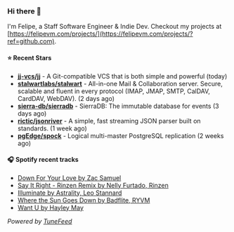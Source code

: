 ### Hi there 👋

I'm Felipe, a Staff Software Engineer & Indie Dev. Checkout my projects at [https://felipevm.com/projects/](https://felipevm.com/projects/?ref=github.com).

#### ⭐ Recent Stars
- **[jj-vcs/jj](https://github.com/jj-vcs/jj)** - A Git-compatible VCS that is both simple and powerful (today)
- **[stalwartlabs/stalwart](https://github.com/stalwartlabs/stalwart)** - All-in-one Mail &amp; Collaboration server. Secure, scalable and fluent in every protocol (IMAP, JMAP, SMTP, CalDAV, CardDAV, WebDAV). (2 days ago)
- **[sierra-db/sierradb](https://github.com/sierra-db/sierradb)** - SierraDB: The immutable database for events (3 days ago)
- **[rictic/jsonriver](https://github.com/rictic/jsonriver)** - A simple, fast streaming JSON parser built on standards. (1 week ago)
- **[pgEdge/spock](https://github.com/pgEdge/spock)** - Logical multi-master PostgreSQL replication (2 weeks ago)

#### 🎧 Spotify recent tracks
- [Down For Your Love by Zac Samuel](https://open.spotify.com/track/4V56iUl6DCA3EQWZIqKapp)
- [Say It Right - Rinzen Remix by Nelly Furtado, Rinzen](https://open.spotify.com/track/6EUfZGFToR6jPqyzAoH8WY)
- [Illuminate by Astrality, Leo Stannard](https://open.spotify.com/track/6SpS3512xzHKapz4plRuZW)
- [Where the Sun Goes Down by Badflite, RYVM](https://open.spotify.com/track/2XOoOrYb8ZptaoTxQdoqfk)
- [Want U by Hayley May](https://open.spotify.com/track/4PIdTFeeNnJ87nKOf1djuG)

_Powered by [TuneFeed](https://tunefeed.app?ref=github.com)_
